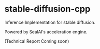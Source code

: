 # stable-diffusion-cpp

Inference Implementation for stable diffusion.

Powered by SealAI's acceleration engine.

(Technical Report Coming soon)
